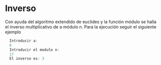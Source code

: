 # Inverso

Con ayuda del algoritmo extendido de euclides y la función módulo se halla el inverso multiplicativo de a módulo n.
Para la ejecución seguir el siguiente ejemplo 


```cpp
  Introducir a:
  6
  Introducir el modulo n:
  17
  El inverso es: 3
```
